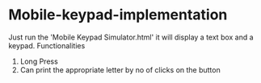 # Mobile-keypad-implementation
Just run the 'Mobile Keypad Simulator.html' it will display a text box and a keypad.
Functionalities
  1)  Long Press 
  2)  Can print the appropriate letter by no of clicks on the button  